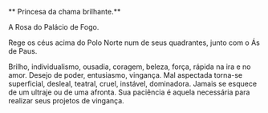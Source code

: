 **  Princesa da chama brilhante.**

  

A Rosa do Palácio de Fogo.

  

Rege os céus acima do Polo Norte num de seus quadrantes, junto com o Ás de
Paus.

  

Brilho, individualismo, ousadia, coragem, beleza, força, rápida na ira e no
amor. Desejo de poder, entusiasmo, vingança. Mal aspectada torna-se
superficial, desleal, teatral, cruel, instável, dominadora. Jamais se esquece
de um ultraje ou de uma afronta. Sua paciência é aquela necessária para
realizar seus projetos de vingança.

